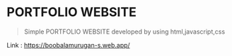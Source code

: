 # PORTFOLIO WEBSITE

  > Simple PORTFOLIO WEBSITE developed by using html,javascript,css

Link : https://boobalamurugan-s.web.app/

